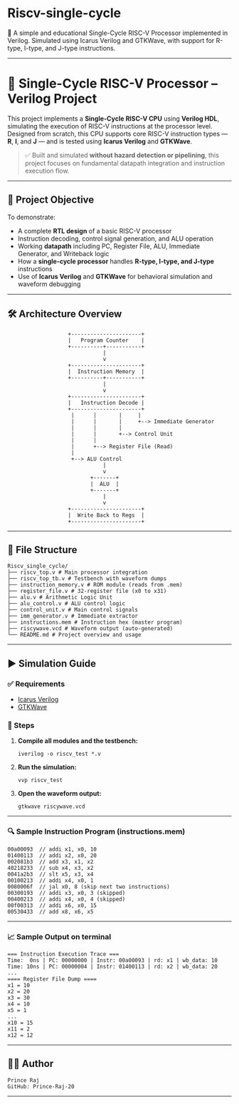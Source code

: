 # Riscv-single-cycle
🧠 A simple and educational Single-Cycle RISC-V Processor implemented in Verilog. Simulated using Icarus Verilog and GTKWave, with support for R-type, I-type, and J-type instructions.

--- 

# 🚀 Single-Cycle RISC-V Processor – Verilog Project

This project implements a **Single-Cycle RISC-V CPU** using **Verilog HDL**, simulating the execution of RISC-V instructions at the processor level. Designed from scratch, this CPU supports core RISC-V instruction types — **R**, **I**, and **J** — and is tested using **Icarus Verilog** and **GTKWave**.

> ✅ Built and simulated **without hazard detection or pipelining**, this project focuses on fundamental datapath integration and instruction execution flow.

---

## 🎯 Project Objective

To demonstrate:
- A complete **RTL design** of a basic RISC-V processor
- Instruction decoding, control signal generation, and ALU operation
- Working **datapath** including PC, Register File, ALU, Immediate Generator, and Writeback logic
- How a **single-cycle processor** handles **R-type, I-type, and J-type** instructions
- Use of **Icarus Verilog** and **GTKWave** for behavioral simulation and waveform debugging

---

## 🛠️ Architecture Overview

                       +----------------------+
                       |   Program Counter    |
                       +----------+-----------+
                                  |
                                  v
                       +----------------------+
                       |  Instruction Memory  |
                       +----------+-----------+
                                  |
                                  v
                       +----------------------+
                       |   Instruction Decode |
                       +----------------------+
                        |      |       |     |
                        |      |       |     +--> Immediate Generator
                        |      |       |
                        |      |       +--> Control Unit
                        |      |
                        |      +--> Register File (Read)
                        |
                        +--> ALU Control
                                  |
                                  v
                              +-------+
                              |  ALU  |
                              +-------+
                                  |
                                  v
                       +----------------------+
                       |  Write Back to Regs  |
                       +----------------------+

---

## 📁 File Structure

    Riscv_single_cycle/
    ├── riscv_top.v # Main processor integration
    ├── riscv_top_tb.v # Testbench with waveform dumps
    ├── instruction_memory.v # ROM module (reads from .mem)
    ├── register_file.v # 32-register file (x0 to x31)
    ├── alu.v # Arithmetic Logic Unit
    ├── alu_control.v # ALU control logic
    ├── control_unit.v # Main control signals
    ├── imm_generator.v # Immediate extractor
    ├── instructions.mem # Instruction hex (master program)
    ├── riscywave.vcd # Waveform output (auto-generated)
    └── README.md # Project overview and usage

---

## ▶️ Simulation Guide

### ✅ Requirements
- [Icarus Verilog](http://iverilog.icarus.com/)
- [GTKWave](http://gtkwave.sourceforge.net/)

### 🔧 Steps

1. **Compile all modules and the testbench:**

       iverilog -o riscv_test *.v
   
3. **Run the simulation:**
   
       vvp riscv_test
   
3. **Open the waveform output:**

       gtkwave riscywave.vcd

---

### 🔍 Sample Instruction Program (instructions.mem)


    00a00093  // addi x1, x0, 10
    01400113  // addi x2, x0, 20
    002081b3  // add x3, x1, x2
    40218233  // sub x4, x3, x2
    0041a2b3  // slt x5, x3, x4
    00100213  // addi x4, x0, 1
    0080006f  // jal x0, 8 (skip next two instructions)
    00300193  // addi x3, x0, 3 (skipped)
    00400213  // addi x4, x0, 4 (skipped)
    00f00313  // addi x6, x0, 15
    00530433  // add x8, x6, x5

---

### 📈 Sample Output on terminal


    === Instruction Execution Trace ===
    Time:  0ns | PC: 00000000 | Instr: 00a00093 | rd: x1 | wb_data: 10
    Time: 10ns | PC: 00000004 | Instr: 01400113 | rd: x2 | wb_data: 20
    ...
    ==== Register File Dump ====
    x1 = 10
    x2 = 20
    x3 = 30
    x4 = 10
    x5 = 1
    ...
    x10 = 15
    x11 = 2
    x12 = 12

---

## 👨‍💻 Author

    Prince Raj 
    GitHub: Prince-Raj-20

---
